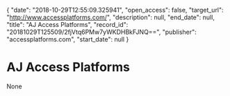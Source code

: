 {
  "date": "2018-10-29T12:55:09.325941", 
  "open_access": false, 
  "target_url": "http://www.accessplatforms.com/", 
  "description": null, 
  "end_date": null, 
  "title": "AJ Access Platforms", 
  "record_id": "20181029T125509/2fjVtq6PMw7yWKDHBkFJNQ==", 
  "publisher": "accessplatforms.com", 
  "start_date": null
}

# AJ Access Platforms

None
